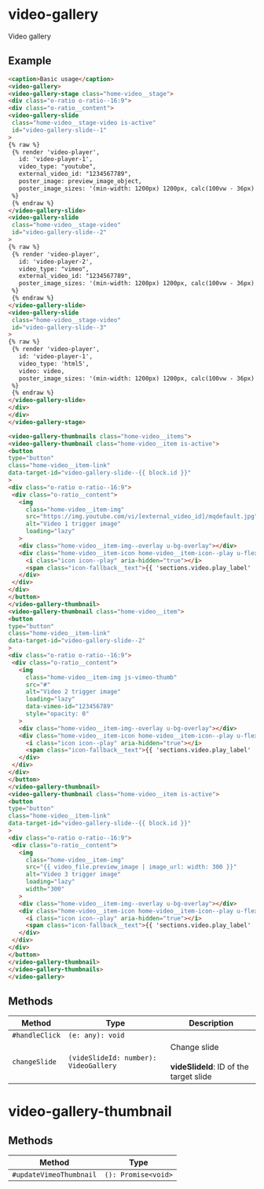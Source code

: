 # video-gallery

Video gallery

## Example

```html
<caption>Basic usage</caption>
<video-gallery>
<video-gallery-stage class="home-video__stage">
<div class="o-ratio o-ratio--16:9">
<div class="o-ratio__content">
<video-gallery-slide
 class="home-video__stage-video is-active"
 id="video-gallery-slide--1"
>
{% raw %}
 {% render 'video-player',
   id: 'video-player-1',
   video_type: "youtube",
   external_video_id: "1234567789",
   poster_image: preview_image_object,
   poster_image_sizes: '(min-width: 1200px) 1200px, calc(100vw - 36px)'
 %}
 {% endraw %}
</video-gallery-slide>
<video-gallery-slide
 class="home-video__stage-video"
 id="video-gallery-slide--2"
>
{% raw %}
 {% render 'video-player',
   id: 'video-player-2',
   video_type: "vimeo",
   external_video_id: "1234567789",
   poster_image_sizes: '(min-width: 1200px) 1200px, calc(100vw - 36px)'
 %}
 {% endraw %}
</video-gallery-slide>
<video-gallery-slide
 class="home-video__stage-video"
 id="video-gallery-slide--3"
>
{% raw %}
 {% render 'video-player',
   id: 'video-player-1',
   video_type: 'html5',
   video: video,
   poster_image_sizes: '(min-width: 1200px) 1200px, calc(100vw - 36px)'
 %}
 {% endraw %}
</video-gallery-slide>
</div>
</div>
</video-gallery-stage>

<video-gallery-thumbnails class="home-video__items">
<video-gallery-thumbnail class="home-video__item is-active">
<button
type="button"
class="home-video__item-link"
data-target-id="video-gallery-slide--{{ block.id }}"
>
<div class="o-ratio o-ratio--16:9">
 <div class="o-ratio__content">
   <img
     class="home-video__item-img"
     src="https://img.youtube.com/vi/[external_video_id]/mqdefault.jpg"
     alt="Video 1 trigger image"
     loading="lazy"
   >
   <div class="home-video__item-img--overlay u-bg-overlay"></div>
   <div class="home-video__item-icon home-video__item-icon--play u-flex u-flex--middle u-flex--center icon-fallback">
     <i class="icon icon--play" aria-hidden="true"></i>
     <span class="icon-fallback__text">{{ 'sections.video.play_label' | t }}</span>
   </div>
 </div>
</div>
</button>
</video-gallery-thumbnail>
<video-gallery-thumbnail class="home-video__item">
<button
type="button"
class="home-video__item-link"
data-target-id="video-gallery-slide--2"
>
<div class="o-ratio o-ratio--16:9">
 <div class="o-ratio__content">
   <img
     class="home-video__item-img js-vimeo-thumb"
     src="#"
     alt="Video 2 trigger image"
     loading="lazy"
     data-vimeo-id="123456789"
     style="opacity: 0"
   >
   <div class="home-video__item-img--overlay u-bg-overlay"></div>
   <div class="home-video__item-icon home-video__item-icon--play u-flex u-flex--middle u-flex--center icon-fallback">
     <i class="icon icon--play" aria-hidden="true"></i>
     <span class="icon-fallback__text">{{ 'sections.video.play_label' | t }}</span>
   </div>
 </div>
</div>
</button>
</video-gallery-thumbnail>
<video-gallery-thumbnail class="home-video__item is-active">
<button
type="button"
class="home-video__item-link"
data-target-id="video-gallery-slide--{{ block.id }}"
>
<div class="o-ratio o-ratio--16:9">
 <div class="o-ratio__content">
   <img
     class="home-video__item-img"
     src="{{ video_file.preview_image | image_url: width: 300 }}"
     alt="Video 3 trigger image"
     loading="lazy"
     width="300"
   >
   <div class="home-video__item-img--overlay u-bg-overlay"></div>
   <div class="home-video__item-icon home-video__item-icon--play u-flex u-flex--middle u-flex--center icon-fallback">
     <i class="icon icon--play" aria-hidden="true"></i>
     <span class="icon-fallback__text">{{ 'sections.video.play_label' | t }}</span>
   </div>
 </div>
</div>
</button>
</video-gallery-thumbnail>
</video-gallery-thumbnails>
</video-gallery>
```

## Methods

| Method         | Type                                  | Description                                      |
|----------------|---------------------------------------|--------------------------------------------------|
| `#handleClick` | `(e: any): void`                      |                                                  |
| `changeSlide`  | `(videSlideId: number): VideoGallery` | Change slide<br /><br />**videSlideId**: ID of the target slide |


# video-gallery-thumbnail

## Methods

| Method                  | Type                |
|-------------------------|---------------------|
| `#updateVimeoThumbnail` | `(): Promise<void>` |
